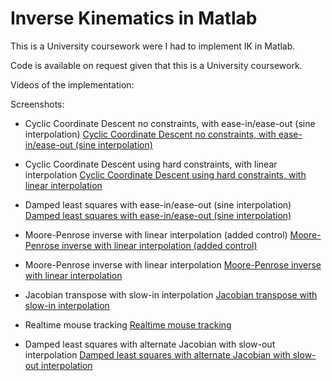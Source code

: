 # Inverse Kinematics in Matlab

This is a University coursework were I had to implement IK in Matlab.

Code is available on request given that this is a University coursework.

Videos of the implementation:

Screenshots:

- Cyclic Coordinate Descent no constraints, with ease-in/ease-out (sine interpolation)
[Cyclic Coordinate Descent no constraints, with ease-in/ease-out (sine interpolation)](https://www.youtube.com/edit?o=U&video_id=9prZmRCSpcA)

- Cyclic Coordinate Descent using hard constraints, with linear interpolation
[Cyclic Coordinate Descent using hard constraints, with linear interpolation](https://www.youtube.com/edit?o=U&video_id=WsIN8bGwiXA)

- Damped least squares with ease-in/ease-out (sine interpolation)
[Damped least squares with ease-in/ease-out (sine interpolation)](https://www.youtube.com/edit?o=U&video_id=EAr3aGUB9yQ)

- Moore-Penrose inverse with linear interpolation (added control)
[Moore-Penrose inverse with linear interpolation (added control)](https://www.youtube.com/edit?o=U&video_id=HqB0dsmd6Ew)

- Moore-Penrose inverse with linear interpolation
[Moore-Penrose inverse with linear interpolation](https://www.youtube.com/edit?o=U&video_id=fVt-XbYEoqQ)

- Jacobian transpose with slow-in interpolation
[Jacobian transpose with slow-in interpolation](https://www.youtube.com/edit?o=U&video_id=SgZEpHUljvQ)

- Realtime mouse tracking
[Realtime mouse tracking](https://www.youtube.com/edit?o=U&video_id=lsZqUw4vqJE)

- Damped least squares with alternate Jacobian with slow-out interpolation
[Damped least squares with alternate Jacobian with slow-out interpolation](https://www.youtube.com/edit?o=U&video_id=PGYvRtaebIw)



